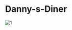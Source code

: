 # Danny-s-Diner
![1](https://user-images.githubusercontent.com/44398948/159133060-6aeac02a-ced0-4e5a-b961-889fdeaf3833.png)
